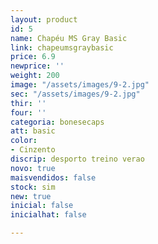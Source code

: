 ```yaml
---
layout: product
id: 5
name: Chapéu MS Gray Basic
link: chapeumsgraybasic
price: 6.9
newprice: ''
weight: 200
image: "/assets/images/9-2.jpg"
sec: "/assets/images/9-2.jpg"
thir: ''
four: ''
categoria: bonesecaps
att: basic
color:
- Cinzento
discrip: desporto treino verao
novo: true
maisvendidos: false
stock: sim
new: true
inicial: false
inicialhat: false

---
```

